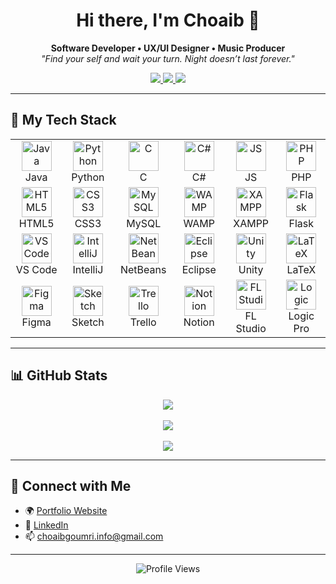 <h1 align="center">Hi there, I'm Choaib 👋</h1>

<p align="center">
  <b>Software Developer • UX/UI Designer • Music Producer</b><br>
  <i>"Find your self and wait your turn. Night doesn’t last forever."</i>
</p>

<p align="center">
  <a href="https://www.choaibgoumri.online" target="_blank">
    <img src="https://img.shields.io/badge/Portfolio-Website-blue?style=flat-square&logo=google-chrome&logoColor=white" />
  </a>
  <a href="https://www.linkedin.com/in/choaib-goumri/" target="_blank">
    <img src="https://img.shields.io/badge/LinkedIn-choaibgoumri-blue?style=flat-square&logo=linkedin&logoColor=white" />
  </a>
  <a href="mailto:choaibgoumri.info@gmail.com">
    <img src="https://img.shields.io/badge/Email-Gmail-red?style=flat-square&logo=gmail&logoColor=white" />
  </a>
</p>

---

## 🧰 My Tech Stack

<table>
  <tr>
    <td align="center" width="100">
      <img src="https://cdn.jsdelivr.net/gh/devicons/devicon/icons/java/java-original.svg" width="48" alt="Java" /><br>Java
    </td>
    <td align="center" width="100">
      <img src="https://cdn.jsdelivr.net/gh/devicons/devicon/icons/python/python-original.svg" width="48" alt="Python" /><br>Python
    </td>
    <td align="center" width="100">
      <img src="https://cdn.jsdelivr.net/gh/devicons/devicon/icons/c/c-original.svg" width="48" alt="C" /><br>C
    </td>
    <td align="center" width="100">
      <img src="https://cdn.jsdelivr.net/gh/devicons/devicon/icons/csharp/csharp-original.svg" width="48" alt="C#" /><br>C#
    </td>
    <td align="center" width="100">
      <img src="https://cdn.jsdelivr.net/gh/devicons/devicon/icons/javascript/javascript-original.svg" width="48" alt="JS" /><br>JS
    </td>
    <td align="center" width="100">
      <img src="https://cdn.jsdelivr.net/gh/devicons/devicon/icons/php/php-original.svg" width="48" alt="PHP" /><br>PHP
    </td>
  </tr>
  <tr>
    <td align="center" width="100">
      <img src="https://cdn.jsdelivr.net/gh/devicons/devicon/icons/html5/html5-original.svg" width="48" alt="HTML5" /><br>HTML5
    </td>
    <td align="center" width="100">
      <img src="https://cdn.jsdelivr.net/gh/devicons/devicon/icons/css3/css3-original.svg" width="48" alt="CSS3" /><br>CSS3
    </td>
    <td align="center" width="100">
      <img src="https://cdn.jsdelivr.net/gh/devicons/devicon/icons/mysql/mysql-original.svg" width="48" alt="MySQL" /><br>MySQL
    </td>
    <td align="center" width="100">
      <img src="https://www.vectorlogo.zone/logos/wampserver/wampserver-icon.svg" width="48" alt="WAMP" /><br>WAMP
    </td>
    <td align="center" width="100">
      <img src="https://www.vectorlogo.zone/logos/xampp/xampp-icon.svg" width="48" alt="XAMPP" /><br>XAMPP
    </td>
    <td align="center" width="100">
      <img src="https://cdn.jsdelivr.net/gh/devicons/devicon/icons/flask/flask-original.svg" width="48" alt="Flask" /><br>Flask
    </td>
  </tr>
  <tr>
    <td align="center" width="100">
      <img src="https://cdn.jsdelivr.net/gh/devicons/devicon/icons/vscode/vscode-original.svg" width="48" alt="VS Code" /><br>VS Code
    </td>
    <td align="center" width="100">
      <img src="https://cdn.jsdelivr.net/gh/devicons/devicon/icons/intellij/intellij-original.svg" width="48" alt="IntelliJ" /><br>IntelliJ
    </td>
    <td align="center" width="100">
      <img src="https://upload.wikimedia.org/wikipedia/commons/9/98/NetBeans_Logo.svg" width="48" alt="NetBeans" /><br>NetBeans
    </td>
    <td align="center" width="100">
      <img src="https://upload.wikimedia.org/wikipedia/commons/c/c4/Eclipse_Logo.svg" width="48" alt="Eclipse" /><br>Eclipse
    </td>
    <td align="center" width="100">
      <img src="https://cdn.jsdelivr.net/gh/devicons/devicon/icons/unity/unity-original.svg" width="48" alt="Unity" /><br>Unity
    </td>
    <td align="center" width="100">
      <img src="https://upload.wikimedia.org/wikipedia/commons/4/45/LaTeX_project_logo.svg" width="48" alt="LaTeX" /><br>LaTeX
    </td>
  </tr>
  <tr>
    <td align="center" width="100">
      <img src="https://cdn.jsdelivr.net/gh/devicons/devicon/icons/figma/figma-original.svg" width="48" alt="Figma" /><br>Figma
    </td>
    <td align="center" width="100">
      <img src="https://cdn-icons-png.flaticon.com/512/906/906324.png" width="48" alt="Sketch" /><br>Sketch
    </td>
    <td align="center" width="100">
      <img src="https://cdn.jsdelivr.net/gh/devicons/devicon/icons/trello/trello-plain.svg" width="48" alt="Trello" /><br>Trello
    </td>
    <td align="center" width="100">
      <img src="https://upload.wikimedia.org/wikipedia/commons/4/45/Notion_app_logo.png" width="48" alt="Notion" /><br>Notion
    </td>
    <td align="center" width="100">
      <img src="https://upload.wikimedia.org/wikipedia/commons/8/83/FL_Studio_Logo.svg" width="48" alt="FL Studio" /><br>FL Studio
    </td>
    <td align="center" width="100">
      <img src="https://upload.wikimedia.org/wikipedia/commons/f/fa/Apple_logo_black.svg" width="48" alt="Logic Pro" /><br>Logic Pro
    </td>
  </tr>
</table>

---

## 📊 GitHub Stats

<p align="center">
  <img src="https://github-readme-stats.vercel.app/api?username=choaibgoumri&show_icons=true&theme=tokyonight&count_private=true" />
  <br><br>
  <img src="https://github-readme-streak-stats.herokuapp.com/?user=choaibgoumri&theme=tokyonight&hide_border=false" />
  <br><br>
  <img src="https://github-readme-stats.vercel.app/api/top-langs/?username=choaibgoumri&layout=compact&theme=tokyonight" />
</p>

---

## 🔗 Connect with Me

- 🌍 [Portfolio Website](https://www.choaibgoumri.online)
- 💼 [LinkedIn](https://www.linkedin.com/in/choaib-goumri/)
- 📫 choaibgoumri.info@gmail.com

---

<p align="center">
  <img src="https://komarev.com/ghpvc/?username=choaibgoumri&style=flat-square&color=blue" alt="Profile Views" />
</p>
